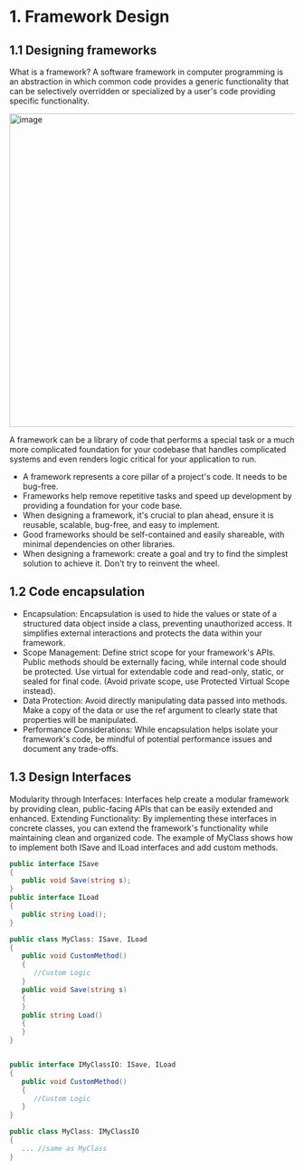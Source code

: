 
# 1. Framework Design


## 1.1 Designing frameworks
What is a framework?
A software framework in computer programming is an abstraction in which common code provides a generic
functionality that can be selectively overridden or specialized by a user's code providing specific functionality.

<img width="553" alt="image" src="https://github.com/user-attachments/assets/17c93102-1197-434e-9b21-da272b094ca7" />

A framework can be a library of code that performs a special task or a much more complicated foundation for your codebase
that handles complicated systems and even renders logic critical for your application to run.

- A framework represents a core pillar of a project's code. It needs to be bug-free.
- Frameworks help remove repetitive tasks and speed up development by providing a foundation for your code base.
- When designing a framework, it's crucial to plan ahead, ensure it is reusable, scalable, bug-free, and easy to implement.
- Good frameworks should be self-contained and easily shareable, with minimal dependencies on other libraries.
- When designing a framework: create a goal and try to find the simplest solution to achieve it. Don't try to reinvent the wheel.

## 1.2 Code encapsulation

- Encapsulation: Encapsulation is used to hide the values or state of a structured data object inside a class, preventing unauthorized access.
  It simplifies external interactions and protects the data within your framework.
- Scope Management: Define strict scope for your framework's APIs. Public methods should be externally facing,
  while internal code should be protected. Use virtual for extendable code and read-only, static, or sealed for final code.
  (Avoid private scope, use Protected Virtual Scope instead).
- Data Protection: Avoid directly manipulating data passed into methods.
  Make a copy of the data or use the ref argument to clearly state that properties will be manipulated.
- Performance Considerations: While encapsulation helps isolate your framework's code, be mindful of potential performance issues
  and document any trade-offs.

## 1.3 Design Interfaces

Modularity through Interfaces: Interfaces help create a modular framework by providing clean, public-facing APIs that can be
easily extended and enhanced.
Extending Functionality: By implementing these interfaces in concrete classes, you can extend the framework's functionality while maintaining clean
and organized code. The example of MyClass shows how to implement both ISave and ILoad interfaces and add custom methods.

```csharp
public interface ISave
{
   public void Save(string s);
}
public interface ILoad
{
   public string Load();
}

public class MyClass: ISave, ILoad
{
   public void CustomMethod()
   {
      //Custom Logic
   }
   public void Save(string s)
   {
   }
   public string Load()
   {
   }
}
```

```csharp

public interface IMyClassIO: ISave, ILoad
{
   public void CustomMethod()
   {
      //Custom Logic
   }
}

public class MyClass: IMyClassIO
{
   ... //same as MyClass
}
```
